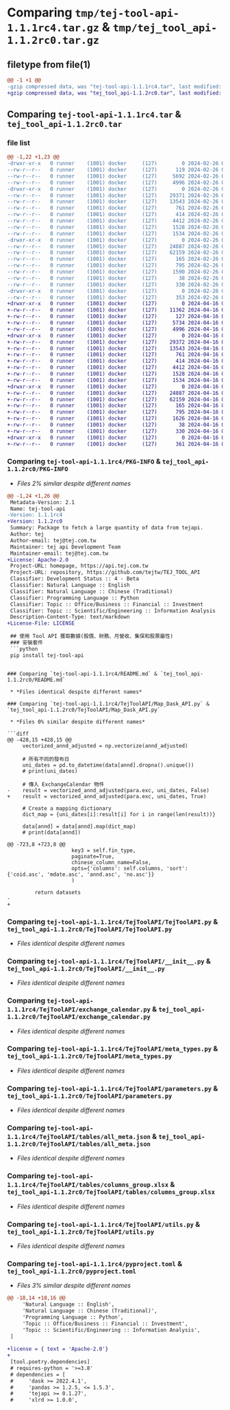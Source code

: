 # Comparing `tmp/tej-tool-api-1.1.1rc4.tar.gz` & `tmp/tej_tool_api-1.1.2rc0.tar.gz`

## filetype from file(1)

```diff
@@ -1 +1 @@
-gzip compressed data, was "tej-tool-api-1.1.1rc4.tar", last modified: Mon Feb 26 07:20:07 2024, max compression
+gzip compressed data, was "tej_tool_api-1.1.2rc0.tar", last modified: Tue Apr 16 09:41:55 2024, max compression
```

## Comparing `tej-tool-api-1.1.1rc4.tar` & `tej_tool_api-1.1.2rc0.tar`

### file list

```diff
@@ -1,22 +1,23 @@
-drwxr-xr-x   0 runner    (1001) docker     (127)        0 2024-02-26 07:20:07.855640 tej-tool-api-1.1.1rc4/
--rw-r--r--   0 runner    (1001) docker     (127)      119 2024-02-26 07:19:56.000000 tej-tool-api-1.1.1rc4/MANIFEST.in
--rw-r--r--   0 runner    (1001) docker     (127)     5692 2024-02-26 07:20:07.855640 tej-tool-api-1.1.1rc4/PKG-INFO
--rw-r--r--   0 runner    (1001) docker     (127)     4996 2024-02-26 07:19:56.000000 tej-tool-api-1.1.1rc4/README.md
-drwxr-xr-x   0 runner    (1001) docker     (127)        0 2024-02-26 07:20:07.855640 tej-tool-api-1.1.1rc4/TejToolAPI/
--rw-r--r--   0 runner    (1001) docker     (127)    29371 2024-02-26 07:19:56.000000 tej-tool-api-1.1.1rc4/TejToolAPI/Map_Dask_API.py
--rw-r--r--   0 runner    (1001) docker     (127)    13543 2024-02-26 07:19:56.000000 tej-tool-api-1.1.1rc4/TejToolAPI/TejToolAPI.py
--rw-r--r--   0 runner    (1001) docker     (127)      761 2024-02-26 07:19:56.000000 tej-tool-api-1.1.1rc4/TejToolAPI/__init__.py
--rw-r--r--   0 runner    (1001) docker     (127)      414 2024-02-26 07:20:07.000000 tej-tool-api-1.1.1rc4/TejToolAPI/_version.py
--rw-r--r--   0 runner    (1001) docker     (127)     4412 2024-02-26 07:19:56.000000 tej-tool-api-1.1.1rc4/TejToolAPI/exchange_calendar.py
--rw-r--r--   0 runner    (1001) docker     (127)     1528 2024-02-26 07:19:56.000000 tej-tool-api-1.1.1rc4/TejToolAPI/meta_types.py
--rw-r--r--   0 runner    (1001) docker     (127)     1534 2024-02-26 07:19:56.000000 tej-tool-api-1.1.1rc4/TejToolAPI/parameters.py
-drwxr-xr-x   0 runner    (1001) docker     (127)        0 2024-02-26 07:20:07.855640 tej-tool-api-1.1.1rc4/TejToolAPI/tables/
--rw-r--r--   0 runner    (1001) docker     (127)    24887 2024-02-26 07:19:56.000000 tej-tool-api-1.1.1rc4/TejToolAPI/tables/all_meta.json
--rw-r--r--   0 runner    (1001) docker     (127)    62159 2024-02-26 07:19:56.000000 tej-tool-api-1.1.1rc4/TejToolAPI/tables/columns_group.xlsx
--rw-r--r--   0 runner    (1001) docker     (127)      165 2024-02-26 07:19:56.000000 tej-tool-api-1.1.1rc4/TejToolAPI/tables/~$columns_group.xlsx
--rw-r--r--   0 runner    (1001) docker     (127)      795 2024-02-26 07:19:56.000000 tej-tool-api-1.1.1rc4/TejToolAPI/utils.py
--rw-r--r--   0 runner    (1001) docker     (127)     1590 2024-02-26 07:19:56.000000 tej-tool-api-1.1.1rc4/pyproject.toml
--rw-r--r--   0 runner    (1001) docker     (127)       38 2024-02-26 07:20:07.855640 tej-tool-api-1.1.1rc4/setup.cfg
--rw-r--r--   0 runner    (1001) docker     (127)      330 2024-02-26 07:19:56.000000 tej-tool-api-1.1.1rc4/setup.py
-drwxr-xr-x   0 runner    (1001) docker     (127)        0 2024-02-26 07:20:07.855640 tej-tool-api-1.1.1rc4/tej_tool_api.egg-info/
--rw-r--r--   0 runner    (1001) docker     (127)      353 2024-02-26 07:20:07.000000 tej-tool-api-1.1.1rc4/tej_tool_api.egg-info/SOURCES.txt
+drwxr-xr-x   0 runner    (1001) docker     (127)        0 2024-04-16 09:41:55.945784 tej_tool_api-1.1.2rc0/
+-rw-r--r--   0 runner    (1001) docker     (127)    11362 2024-04-16 09:41:48.000000 tej_tool_api-1.1.2rc0/LICENSE
+-rw-r--r--   0 runner    (1001) docker     (127)      127 2024-04-16 09:41:48.000000 tej_tool_api-1.1.2rc0/MANIFEST.in
+-rw-r--r--   0 runner    (1001) docker     (127)     5734 2024-04-16 09:41:55.945784 tej_tool_api-1.1.2rc0/PKG-INFO
+-rw-r--r--   0 runner    (1001) docker     (127)     4996 2024-04-16 09:41:48.000000 tej_tool_api-1.1.2rc0/README.md
+drwxr-xr-x   0 runner    (1001) docker     (127)        0 2024-04-16 09:41:55.945784 tej_tool_api-1.1.2rc0/TejToolAPI/
+-rw-r--r--   0 runner    (1001) docker     (127)    29372 2024-04-16 09:41:48.000000 tej_tool_api-1.1.2rc0/TejToolAPI/Map_Dask_API.py
+-rw-r--r--   0 runner    (1001) docker     (127)    13543 2024-04-16 09:41:48.000000 tej_tool_api-1.1.2rc0/TejToolAPI/TejToolAPI.py
+-rw-r--r--   0 runner    (1001) docker     (127)      761 2024-04-16 09:41:48.000000 tej_tool_api-1.1.2rc0/TejToolAPI/__init__.py
+-rw-r--r--   0 runner    (1001) docker     (127)      414 2024-04-16 09:41:55.000000 tej_tool_api-1.1.2rc0/TejToolAPI/_version.py
+-rw-r--r--   0 runner    (1001) docker     (127)     4412 2024-04-16 09:41:48.000000 tej_tool_api-1.1.2rc0/TejToolAPI/exchange_calendar.py
+-rw-r--r--   0 runner    (1001) docker     (127)     1528 2024-04-16 09:41:48.000000 tej_tool_api-1.1.2rc0/TejToolAPI/meta_types.py
+-rw-r--r--   0 runner    (1001) docker     (127)     1534 2024-04-16 09:41:48.000000 tej_tool_api-1.1.2rc0/TejToolAPI/parameters.py
+drwxr-xr-x   0 runner    (1001) docker     (127)        0 2024-04-16 09:41:55.945784 tej_tool_api-1.1.2rc0/TejToolAPI/tables/
+-rw-r--r--   0 runner    (1001) docker     (127)    24887 2024-04-16 09:41:48.000000 tej_tool_api-1.1.2rc0/TejToolAPI/tables/all_meta.json
+-rw-r--r--   0 runner    (1001) docker     (127)    62159 2024-04-16 09:41:48.000000 tej_tool_api-1.1.2rc0/TejToolAPI/tables/columns_group.xlsx
+-rw-r--r--   0 runner    (1001) docker     (127)      165 2024-04-16 09:41:48.000000 tej_tool_api-1.1.2rc0/TejToolAPI/tables/~$columns_group.xlsx
+-rw-r--r--   0 runner    (1001) docker     (127)      795 2024-04-16 09:41:48.000000 tej_tool_api-1.1.2rc0/TejToolAPI/utils.py
+-rw-r--r--   0 runner    (1001) docker     (127)     1626 2024-04-16 09:41:48.000000 tej_tool_api-1.1.2rc0/pyproject.toml
+-rw-r--r--   0 runner    (1001) docker     (127)       38 2024-04-16 09:41:55.945784 tej_tool_api-1.1.2rc0/setup.cfg
+-rw-r--r--   0 runner    (1001) docker     (127)      330 2024-04-16 09:41:48.000000 tej_tool_api-1.1.2rc0/setup.py
+drwxr-xr-x   0 runner    (1001) docker     (127)        0 2024-04-16 09:41:55.945784 tej_tool_api-1.1.2rc0/tej_tool_api.egg-info/
+-rw-r--r--   0 runner    (1001) docker     (127)      361 2024-04-16 09:41:55.000000 tej_tool_api-1.1.2rc0/tej_tool_api.egg-info/SOURCES.txt
```

### Comparing `tej-tool-api-1.1.1rc4/PKG-INFO` & `tej_tool_api-1.1.2rc0/PKG-INFO`

 * *Files 2% similar despite different names*

```diff
@@ -1,24 +1,26 @@
 Metadata-Version: 2.1
 Name: tej-tool-api
-Version: 1.1.1rc4
+Version: 1.1.2rc0
 Summary: Package to fetch a large quantity of data from tejapi.
 Author: tej
 Author-email: tej@tej.com.tw
 Maintainer: tej api Development Team
 Maintainer-email: tej@tej.com.tw
+License: Apache-2.0
 Project-URL: homepage, https://api.tej.com.tw
 Project-URL: repository, https://github.com/tejtw/TEJ_TOOL_API
 Classifier: Development Status :: 4 - Beta
 Classifier: Natural Language :: English
 Classifier: Natural Language :: Chinese (Traditional)
 Classifier: Programming Language :: Python
 Classifier: Topic :: Office/Business :: Financial :: Investment
 Classifier: Topic :: Scientific/Engineering :: Information Analysis
 Description-Content-Type: text/markdown
+License-File: LICENSE
 
 ## 使用 Tool API 獲取數據(股價、財務、月營收、集保和股票屬性)
 ### 安裝套件
 ```python
 pip install tej-tool-api
 ```
```

### Comparing `tej-tool-api-1.1.1rc4/README.md` & `tej_tool_api-1.1.2rc0/README.md`

 * *Files identical despite different names*

### Comparing `tej-tool-api-1.1.1rc4/TejToolAPI/Map_Dask_API.py` & `tej_tool_api-1.1.2rc0/TejToolAPI/Map_Dask_API.py`

 * *Files 0% similar despite different names*

```diff
@@ -428,15 +428,15 @@
     vectorized_annd_adjusted = np.vectorize(annd_adjusted)
 
     # 所有不同的發布日
     uni_dates = pd.to_datetime(data[annd].dropna().unique())
     # print(uni_dates)
 
     # 傳入 ExchangeCalendar 物件
-    result = vectorized_annd_adjusted(para.exc, uni_dates, False)
+    result = vectorized_annd_adjusted(para.exc, uni_dates, True)
 
     # Create a mapping dictionary
     dict_map = {uni_dates[i]:result[i] for i in range(len(result))}
 
     data[annd] = data[annd].map(dict_map)
     # print(data[annd])
     
@@ -723,8 +723,8 @@
                     key3 = self.fin_type,
                     paginate=True,
                     chinese_column_name=False,
                     opts={'columns': self.columns, 'sort':{'coid.asc', 'mdate.asc', 'annd.asc', 'no.asc'}} 
                     )
         
         return datasets
-        
+
```

### Comparing `tej-tool-api-1.1.1rc4/TejToolAPI/TejToolAPI.py` & `tej_tool_api-1.1.2rc0/TejToolAPI/TejToolAPI.py`

 * *Files identical despite different names*

### Comparing `tej-tool-api-1.1.1rc4/TejToolAPI/__init__.py` & `tej_tool_api-1.1.2rc0/TejToolAPI/__init__.py`

 * *Files identical despite different names*

### Comparing `tej-tool-api-1.1.1rc4/TejToolAPI/exchange_calendar.py` & `tej_tool_api-1.1.2rc0/TejToolAPI/exchange_calendar.py`

 * *Files identical despite different names*

### Comparing `tej-tool-api-1.1.1rc4/TejToolAPI/meta_types.py` & `tej_tool_api-1.1.2rc0/TejToolAPI/meta_types.py`

 * *Files identical despite different names*

### Comparing `tej-tool-api-1.1.1rc4/TejToolAPI/parameters.py` & `tej_tool_api-1.1.2rc0/TejToolAPI/parameters.py`

 * *Files identical despite different names*

### Comparing `tej-tool-api-1.1.1rc4/TejToolAPI/tables/all_meta.json` & `tej_tool_api-1.1.2rc0/TejToolAPI/tables/all_meta.json`

 * *Files identical despite different names*

### Comparing `tej-tool-api-1.1.1rc4/TejToolAPI/tables/columns_group.xlsx` & `tej_tool_api-1.1.2rc0/TejToolAPI/tables/columns_group.xlsx`

 * *Files identical despite different names*

### Comparing `tej-tool-api-1.1.1rc4/TejToolAPI/utils.py` & `tej_tool_api-1.1.2rc0/TejToolAPI/utils.py`

 * *Files identical despite different names*

### Comparing `tej-tool-api-1.1.1rc4/pyproject.toml` & `tej_tool_api-1.1.2rc0/pyproject.toml`

 * *Files 3% similar despite different names*

```diff
@@ -18,14 +18,16 @@
     'Natural Language :: English',
     'Natural Language :: Chinese (Traditional)',
     'Programming Language :: Python',
     'Topic :: Office/Business :: Financial :: Investment',
     'Topic :: Scientific/Engineering :: Information Analysis',
 ]
 
+license = { text = 'Apache-2.0'}
+
 [tool.poetry.dependencies]
 # requires-python = '>=3.8'
 # dependencies = [
 #     'dask >= 2022.4.1',
 #     'pandas >= 1.2.5, <= 1.5.3',
 #     'tejapi >= 0.1.27',
 #     'xlrd >= 1.0.0',
```

